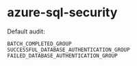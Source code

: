 # azure-sql-security

Default audit:

```
BATCH_COMPLETED_GROUP
SUCCESSFUL_DATABASE_AUTHENTICATION_GROUP
FAILED_DATABASE_AUTHENTICATION_GROUP
```
